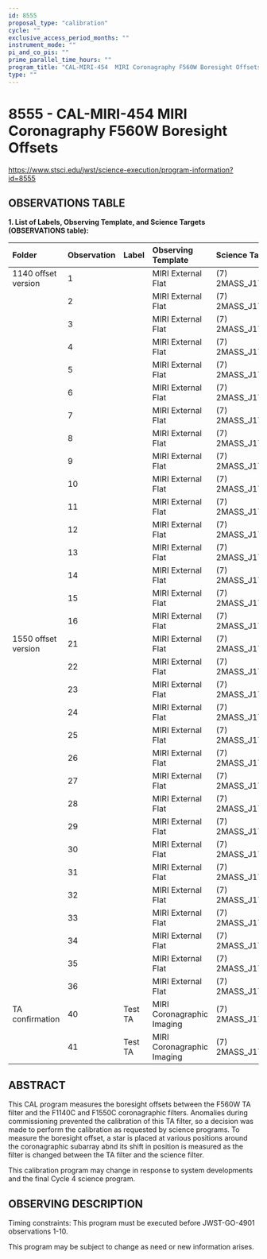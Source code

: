 ```yaml
---
id: 8555
proposal_type: "calibration"
cycle: ""
exclusive_access_period_months: ""
instrument_mode: ""
pi_and_co_pis: ""
prime_parallel_time_hours: ""
program_title: "CAL-MIRI-454  MIRI Coronagraphy F560W Boresight Offsets"
type: ""
---
```

# 8555 - CAL-MIRI-454  MIRI Coronagraphy F560W Boresight Offsets
https://www.stsci.edu/jwst/science-execution/program-information?id=8555
## OBSERVATIONS TABLE
**1. List of Labels, Observing Template, and Science Targets (OBSERVATIONS table):**

| Folder                 | Observation | Label     | Observing Template          | Science Target                |
| :--------------------- | :---------- | :-------- | :-------------------------- | :---------------------------- |
| 1140 offset version    | 1           |           | MIRI External Flat          | (7) 2MASS_J17571324+6703409   |
|                        | 2           |           | MIRI External Flat          | (7) 2MASS_J17571324+6703409   |
|                        | 3           |           | MIRI External Flat          | (7) 2MASS_J17571324+6703409   |
|                        | 4           |           | MIRI External Flat          | (7) 2MASS_J17571324+6703409   |
|                        | 5           |           | MIRI External Flat          | (7) 2MASS_J17571324+6703409   |
|                        | 6           |           | MIRI External Flat          | (7) 2MASS_J17571324+6703409   |
|                        | 7           |           | MIRI External Flat          | (7) 2MASS_J17571324+6703409   |
|                        | 8           |           | MIRI External Flat          | (7) 2MASS_J17571324+6703409   |
|                        | 9           |           | MIRI External Flat          | (7) 2MASS_J17571324+6703409   |
|                        | 10          |           | MIRI External Flat          | (7) 2MASS_J17571324+6703409   |
|                        | 11          |           | MIRI External Flat          | (7) 2MASS_J17571324+6703409   |
|                        | 12          |           | MIRI External Flat          | (7) 2MASS_J17571324+6703409   |
|                        | 13          |           | MIRI External Flat          | (7) 2MASS_J17571324+6703409   |
|                        | 14          |           | MIRI External Flat          | (7) 2MASS_J17571324+6703409   |
|                        | 15          |           | MIRI External Flat          | (7) 2MASS_J17571324+6703409   |
|                        | 16          |           | MIRI External Flat          | (7) 2MASS_J17571324+6703409   |
| 1550 offset version    | 21          |           | MIRI External Flat          | (7) 2MASS_J17571324+6703409   |
|                        | 22          |           | MIRI External Flat          | (7) 2MASS_J17571324+6703409   |
|                        | 23          |           | MIRI External Flat          | (7) 2MASS_J17571324+6703409   |
|                        | 24          |           | MIRI External Flat          | (7) 2MASS_J17571324+6703409   |
|                        | 25          |           | MIRI External Flat          | (7) 2MASS_J17571324+6703409   |
|                        | 26          |           | MIRI External Flat          | (7) 2MASS_J17571324+6703409   |
|                        | 27          |           | MIRI External Flat          | (7) 2MASS_J17571324+6703409   |
|                        | 28          |           | MIRI External Flat          | (7) 2MASS_J17571324+6703409   |
|                        | 29          |           | MIRI External Flat          | (7) 2MASS_J17571324+6703409   |
|                        | 30          |           | MIRI External Flat          | (7) 2MASS_J17571324+6703409   |
|                        | 31          |           | MIRI External Flat          | (7) 2MASS_J17571324+6703409   |
|                        | 32          |           | MIRI External Flat          | (7) 2MASS_J17571324+6703409   |
|                        | 33          |           | MIRI External Flat          | (7) 2MASS_J17571324+6703409   |
|                        | 34          |           | MIRI External Flat          | (7) 2MASS_J17571324+6703409   |
|                        | 35          |           | MIRI External Flat          | (7) 2MASS_J17571324+6703409   |
|                        | 36          |           | MIRI External Flat          | (7) 2MASS_J17571324+6703409   |
| TA confirmation        | 40          | Test TA   | MIRI Coronagraphic Imaging  | (7) 2MASS_J17571324+6703409   |
|                        | 41          | Test TA   | MIRI Coronagraphic Imaging  | (7) 2MASS_J17571324+6703409   |

## ABSTRACT

This CAL program measures the boresight offsets between the F560W TA filter and the F1140C and F1550C coronagraphic filters. Anomalies during commissioning prevented the calibration of this TA filter, so a decision was made to perform the calibration as requested by science programs. To measure the boresight offset, a star is placed at various positions around the coronagraphic subarray abnd its shift in position is measured as the filter is changed between the TA filter and the science filter.

This calibration program may change in response to system developments and the final Cycle 4 science program.

## OBSERVING DESCRIPTION

Timing constraints: This program must be executed before JWST-GO-4901 observations 1-10.

This program may be subject to change as need or new information arises.